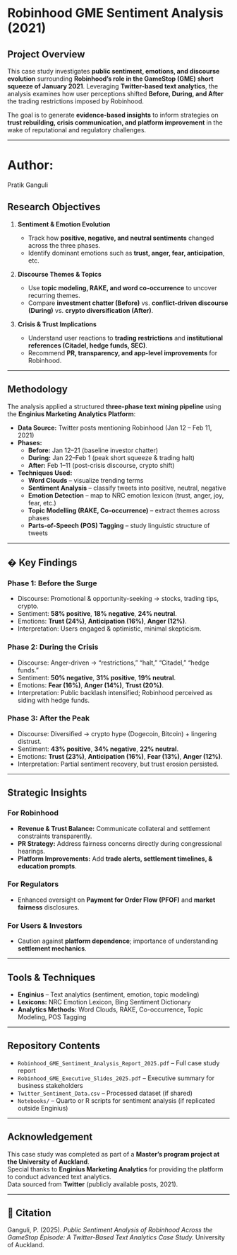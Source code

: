 # Robinhood GME Sentiment Analysis (2021)

##  Project Overview
This case study investigates **public sentiment, emotions, and discourse evolution** surrounding **Robinhood’s role in the GameStop (GME) short squeeze of January 2021**. Leveraging **Twitter-based text analytics**, the analysis examines how user perceptions shifted **Before, During, and After** the trading restrictions imposed by Robinhood.  

The goal is to generate **evidence-based insights** to inform strategies on **trust rebuilding, crisis communication, and platform improvement** in the wake of reputational and regulatory challenges.  

---

# Author: 
Pratik Ganguli


##  Research Objectives
1. **Sentiment & Emotion Evolution**  
   - Track how **positive, negative, and neutral sentiments** changed across the three phases.  
   - Identify dominant emotions such as **trust, anger, fear, anticipation**, etc.  

2. **Discourse Themes & Topics**  
   - Use **topic modeling, RAKE, and word co-occurrence** to uncover recurring themes.  
   - Compare **investment chatter (Before)** vs. **conflict-driven discourse (During)** vs. **crypto diversification (After)**.  

3. **Crisis & Trust Implications**  
   - Understand user reactions to **trading restrictions** and **institutional references (Citadel, hedge funds, SEC)**.  
   - Recommend **PR, transparency, and app-level improvements** for Robinhood.  

---

##  Methodology
The analysis applied a structured **three-phase text mining pipeline** using the **Enginius Marketing Analytics Platform**:

- **Data Source:** Twitter posts mentioning Robinhood (Jan 12 – Feb 11, 2021)  
- **Phases:**
  - **Before:** Jan 12–21 (baseline investor chatter)  
  - **During:** Jan 22–Feb 1 (peak short squeeze & trading halt)  
  - **After:** Feb 1–11 (post-crisis discourse, crypto shift)  
- **Techniques Used:**  
  - **Word Clouds** – visualize trending terms  
  - **Sentiment Analysis** – classify tweets into positive, neutral, negative  
  - **Emotion Detection** – map to NRC emotion lexicon (trust, anger, joy, fear, etc.)  
  - **Topic Modelling (RAKE, Co-occurrence)** – extract themes across phases  
  - **Parts-of-Speech (POS) Tagging** – study linguistic structure of tweets  

---

## � Key Findings

### Phase 1: **Before the Surge**
- Discourse: Promotional & opportunity-seeking → stocks, trading tips, crypto.  
- Sentiment: **58% positive**, **18% negative**, **24% neutral**.  
- Emotions: **Trust (24%)**, **Anticipation (16%)**, **Anger (12%)**.  
- Interpretation: Users engaged & optimistic, minimal skepticism.  

### Phase 2: **During the Crisis**
- Discourse: Anger-driven → “restrictions,” “halt,” “Citadel,” “hedge funds.”  
- Sentiment: **50% negative**, **31% positive**, **19% neutral**.  
- Emotions: **Fear (16%)**, **Anger (14%)**, **Trust (20%)**.  
- Interpretation: Public backlash intensified; Robinhood perceived as siding with hedge funds.  

### Phase 3: **After the Peak**
- Discourse: Diversified → crypto hype (Dogecoin, Bitcoin) + lingering distrust.  
- Sentiment: **43% positive**, **34% negative**, **22% neutral**.  
- Emotions: **Trust (23%)**, **Anticipation (16%)**, **Fear (13%)**, **Anger (12%)**.  
- Interpretation: Partial sentiment recovery, but trust erosion persisted.  

---

##  Strategic Insights

###  For Robinhood
- **Revenue & Trust Balance:** Communicate collateral and settlement constraints transparently.  
- **PR Strategy:** Address fairness concerns directly during congressional hearings.  
- **Platform Improvements:** Add **trade alerts, settlement timelines, & education prompts**.  

###  For Regulators
- Enhanced oversight on **Payment for Order Flow (PFOF)** and **market fairness** disclosures.  

###  For Users & Investors
- Caution against **platform dependence**; importance of understanding **settlement mechanics**.  

---

##  Tools & Techniques
- **Enginius** – Text analytics (sentiment, emotion, topic modeling)  
- **Lexicons:** NRC Emotion Lexicon, Bing Sentiment Dictionary  
- **Analytics Methods:** Word Clouds, RAKE, Co-occurrence, Topic Modeling, POS Tagging  

---

##  Repository Contents
- `Robinhood_GME_Sentiment_Analysis_Report_2025.pdf` – Full case study report  
- `Robinhood_GME_Executive_Slides_2025.pdf` – Executive summary for business stakeholders  
- `Twitter_Sentiment_Data.csv` – Processed dataset (if shared)  
- `Notebooks/` – Quarto or R scripts for sentiment analysis (if replicated outside Enginius)  

---

##  Acknowledgement
This case study was completed as part of a **Master’s program project at the University of Auckland**.  
Special thanks to **Enginius Marketing Analytics** for providing the platform to conduct advanced text analytics.  
Data sourced from **Twitter** (publicly available posts, 2021).  

---

## 📝 Citation
Ganguli, P. (2025). *Public Sentiment Analysis of Robinhood Across the GameStop Episode: A Twitter-Based Text Analytics Case Study.* University of Auckland.  
